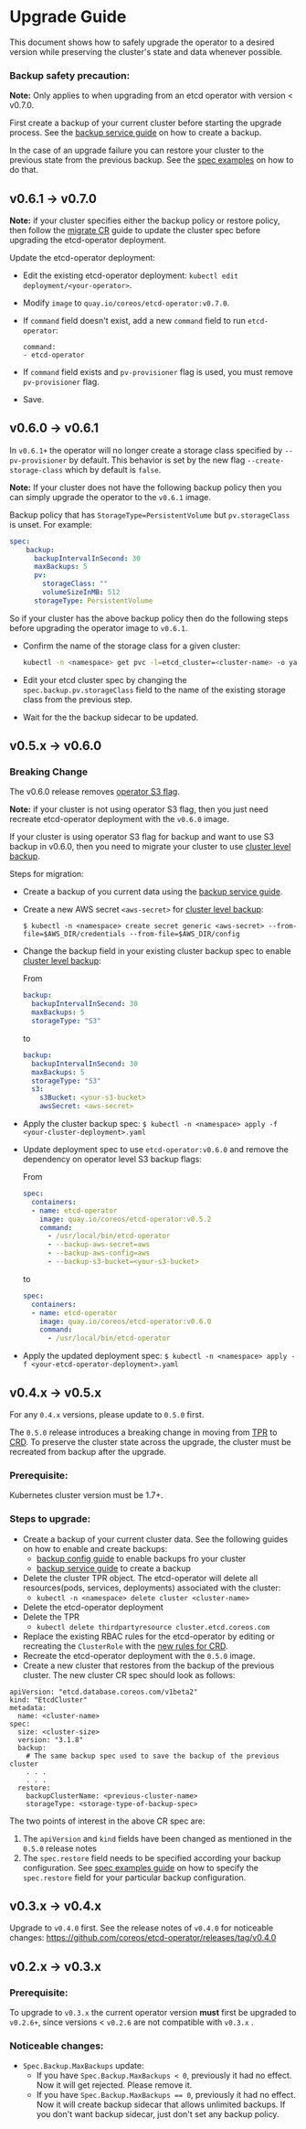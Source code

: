 # Upgrade Guide

This document shows how to safely upgrade the operator to a desired version while preserving the cluster's state and data whenever possible. 

### Backup safety precaution:
**Note:** Only applies to when upgrading from an etcd operator with version < v0.7.0.

First create a backup of your current cluster before starting the upgrade process. See the [backup service guide](https://github.com/coreos/etcd-operator/blob/v0.6.1/doc/user/backup_service.md) on how to create a backup.

In the case of an upgrade failure you can restore your cluster to the previous state from the previous backup. See the [spec examples](https://github.com/coreos/etcd-operator/blob/v0.6.1/doc/user/spec_examples.md) on how to do that.

## v0.6.1 -> v0.7.0
**Note:** if your cluster specifies either the backup policy or restore policy, then follow the  [migrate CR](./migrate_cr_070.md) guide to update the cluster spec before upgrading the etcd-operator deployment.

Update the etcd-operator deployment:
- Edit the existing etcd-operator deployment: `kubectl edit deployment/<your-operator>`.
- Modify `image` to `quay.io/coreos/etcd-operator:v0.7.0`.
- If `command` field doesn't exist, add a new `command` field to run `etcd-operator`:

  ```
  command:
  - etcd-operator
  ```
- If `command` field exists and `pv-provisioner` flag is used, you must remove `pv-provisioner` flag.
- Save.

## v0.6.0 -> v0.6.1

In `v0.6.1+` the operator will no longer create a storage class specified by `--pv-provisioner` by default. This behavior is set by the new flag `--create-storage-class` which by default is `false`.

**Note:** If your cluster does not have the following backup policy then you can simply upgrade the operator to the `v0.6.1` image.

Backup policy that has `StorageType=PersistentVolume` but `pv.storageClass` is unset. For example:
```yaml
spec:
    backup:
      backupIntervalInSecond: 30
      maxBackups: 5
      pv:
        storageClass: ""
        volumeSizeInMB: 512
      storageType: PersistentVolume
```

So if your cluster has the above backup policy then do the following steps before upgrading the operator image to `v0.6.1`.


- Confirm the name of the storage class for a given cluster:

  ```sh
  kubectl -n <namespace> get pvc -l=etcd_cluster=<cluster-name> -o yaml | grep storage-class
  ```

- Edit your etcd cluster spec by changing the `spec.backup.pv.storageClass` field to the name of the existing storage class from the previous step.
- Wait for the the backup sidecar to be updated.

## v0.5.x -> v0.6.0

### Breaking Change

The v0.6.0 release removes [operator S3 flag](https://github.com/coreos/etcd-operator/blob/v0.5.1/doc/user/backup_config.md#operator-level-configuration).

**Note:** if your cluster is not using operator S3 flag, then you just need recreate etcd-operator deployment with the `v0.6.0` image.

If your cluster is using operator S3 flag for backup and want to use S3 backup in v0.6.0, then you need to migrate your cluster to use [cluster level backup](../backup_config.md#S3-on-aws).

Steps for migration:

- Create a backup of you current data using the [backup service guide](../backup_service.md#http-api-v1).

- Create a new AWS secret `<aws-secret>` for [cluster level backup](../backup_config.md#s3-on-aws):

  `$ kubectl -n <namespace> create secret generic <aws-secret> --from-file=$AWS_DIR/credentials --from-file=$AWS_DIR/config`

- Change the backup field in your existing cluster backup spec to enable [cluster level backup](../backup_config.md#s3-on-aws):

  From

  ```yaml
  backup:
    backupIntervalInSecond: 30
    maxBackups: 5
    storageType: "S3"
  ```

  to

  ```yaml
  backup:
    backupIntervalInSecond: 30
    maxBackups: 5
    storageType: "S3"
    s3:
      s3Bucket: <your-s3-bucket>
      awsSecret: <aws-secret> 
  ```

- Apply the cluster backup spec:
  `$ kubectl -n <namespace> apply -f <your-cluster-deployment>.yaml`

- Update deployment spec to use `etcd-operator:v0.6.0` and remove the dependency on operator level S3 backup flags:

  From

  ```yaml
  spec:
    containers:
    - name: etcd-operator
      image: quay.io/coreos/etcd-operator:v0.5.2
      command: 
        - /usr/local/bin/etcd-operator
        - --backup-aws-secret=aws
        - --backup-aws-config=aws
        - --backup-s3-bucket=<your-s3-bucket>
  ```

  to 

  ```yaml
  spec:
    containers:
    - name: etcd-operator
      image: quay.io/coreos/etcd-operator:v0.6.0
      command: 
        - /usr/local/bin/etcd-operator
  ```

- Apply the updated deployment spec:
  `$ kubectl -n <namespace> apply -f <your-etcd-operator-deployment>.yaml`

## v0.4.x -> v0.5.x
For any `0.4.x` versions, please update to `0.5.0` first.

The `0.5.0` release introduces a breaking change in moving from [TPR](https://kubernetes.io/docs/tasks/access-kubernetes-api/extend-api-third-party-resource/) to [CRD](https://kubernetes.io/docs/tasks/access-kubernetes-api/extend-api-custom-resource-definitions/). To preserve the cluster state across the upgrade, the cluster must be recreated from backup after the upgrade.
### Prerequisite:
Kubernetes cluster version must be 1.7+.

### Steps to upgrade:
- Create a backup of your current cluster data. See the following guides on how to enable and create backups:
    - [backup config guide](https://github.com/coreos/etcd-operator/blob/master/doc/user/backup_config.md) to enable backups fro your cluster
    - [backup service guide](https://github.com/coreos/etcd-operator/blob/master/doc/user/backup_service.md) to create a backup
- Delete the cluster TPR object. The etcd-operator will delete all resources(pods, services, deployments) associated with the cluster:
    - `kubectl -n <namespace> delete cluster <cluster-name>`
- Delete the etcd-operator deployment
- Delete the TPR
    - `kubectl delete thirdpartyresource cluster.etcd.coreos.com`
- Replace the existing RBAC rules for the etcd-operator by editing or recreating the `ClusterRole` with the [new rules for CRD](https://github.com/coreos/etcd-operator/blob/master/doc/user/rbac.md#create-clusterrole).
- Recreate the etcd-operator deployment with the `0.5.0` image.
- Create a new cluster that restores from the backup of the previous cluster. The new cluster CR spec should look as follows:
```
apiVersion: "etcd.database.coreos.com/v1beta2"
kind: "EtcdCluster"
metadata:
  name: <cluster-name>
spec:
  size: <cluster-size>
  version: "3.1.8"
  backup:
    # The same backup spec used to save the backup of the previous cluster
    . . .
    . . .
  restore:
    backupClusterName: <previous-cluster-name>
    storageType: <storage-type-of-backup-spec>
```
The two points of interest in the above CR spec are:
  1. The `apiVersion` and `kind` fields have been changed as mentioned in the `0.5.0` release notes
  2. The `spec.restore` field needs to be specified according your backup configuration. See [spec examples guide](https://github.com/coreos/etcd-operator/blob/master/doc/user/spec_examples.md#three-members-cluster-that-restores-from-previous-pv-backup) on how to specify the `spec.restore` field for your particular backup configuration.

## v0.3.x -> v0.4.x
Upgrade to `v0.4.0` first.
See the release notes of `v0.4.0` for noticeable changes: https://github.com/coreos/etcd-operator/releases/tag/v0.4.0

## v0.2.x -> v0.3.x
### Prerequisite:
To upgrade to `v0.3.x` the current operator version **must** first be upgraded to `v0.2.6+`, since versions < `v0.2.6` are not compatible with `v0.3.x` .

### Noticeable changes:
- `Spec.Backup.MaxBackups` update:
  - If you have `Spec.Backup.MaxBackups < 0`, previously it had no effect.
    Now it will get rejected. Please remove it.
  - If you have `Spec.Backup.MaxBackups == 0`, previously it had no effect.
    Now it will create backup sidecar that allows unlimited backups.
    If you don't want backup sidecar, just don't set any backup policy.
